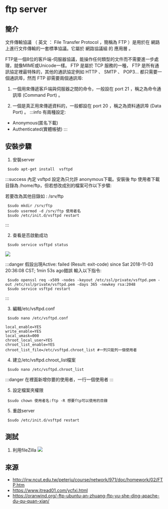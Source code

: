 # ftp server

## 簡介

文件傳輸協議 （ 英文 ： File Transfer Protocol ，簡稱為 FTP ）是用於在 網路 上進行文件傳輸的一套標準協議。它屬於 網路協議組 的 應用層 。

FTP是一個8位的客戶端-伺服器協議，能操作任何類型的文件而不需要進一步處理，就像MIME或Unicode一樣。 FTP 是屬於 TCP 服務的一種， FTP 是所有通訊協定裡最特殊的，其他的通訊協定例如 HTTP 、 SMTP 、 POP3... 都只需要一個通訊埠，然而 FTP 卻需要兩個通訊埠:

1. 一個用來傳遞客戶端與伺服器之間的命令，一般設在 port 21 ，稱之為命令通訊埠 (Command Port) 。

2. 一個是真正用來傳遞資料的，一般都設在 port 20 ，稱之為資料通訊埠 (Data Port) 。
:::info
有兩種設定:
- Anonymous(匿名下載)
- Authenticated(實體帳號)
:::

## 安裝步驟

1. 安裝server
```shell=
 $sudo apt-get install  vsftpd 
```

:::success
內定 vsftpd 設定為只允許 anonymous下載。安裝後 ftp 使用者下載目錄為 /home/ftp，但若想改成別的檔案可作以下步驟:

若要改為其他目錄如 : /srv/ftp
```shell=
 $sudo mkdir /srv/ftp 
 $sudo usermod -d /srv/ftp 使用者名
 $sudo /etc/init.d/vsftpd restart
```
:::

2. 查看是否啟動成功
```shell=
 $sudo service vsftpd status
```
![](https://i.imgur.com/w4z1rKY.png)

:::danger
假設出現Active: failed (Result: exit-code) since Sat 2018-11-03 20:36:08 CST; 1min 53s ago錯誤
輸入以下指令:
```shell=
 $sudo openssl req -x509 -nodes -keyout /etc/ssl/private/vsftpd.pem -out /etc/ssl/private/vsftpd.pem -days 365 -newkey rsa:2048
 $sudo service vsftpd restart
```
:::


3. 編輯/etc/vsftpd.conf
```shell=
 $sudo nano /etc/vsftpd.conf
```
```shell=
local_enable=YES 
write_enable=YES
local_umask=000
chroot_local_user=YES
chroot_list_enable=YES 
chroot_list_file=/etc/vsftpd.chroot_list #一列只能列一個使用者
```


4. 建立/etc/vsftpd.chroot_list檔案
```shell=
 $sudo nano /etc/vsftpd.chroot_list
```
:::danger
在裡面新增你要的使用者，一行一個使用者
:::

5. 設定檔案夾權限
```shell=
 $sudo chown 使用者名:ftp -R 想要ftp可以使用的目錄  
```


5. 重啟server
```shell=
 $sudo /etc/init.d/vsftpd restart
```

## 測試

1. 利用fileZilla
![](https://i.imgur.com/R0mXg6Z.png)


## 來源
- http://irw.ncut.edu.tw/peterju/course/network/971/doc/homework/02/FTP.htm
- https://www.itread01.com/ycfxi.html
- https://oranwind.org/-ftp-ubuntu-an-zhuang-ftp-yu-she-ding-apache-du-qu-quan-xian/